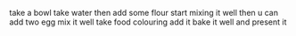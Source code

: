 take a bowl
take water
then add some flour
start mixing it well
then u can add two egg
mix it well
take food colouring
add it
bake it well 
and present it 
